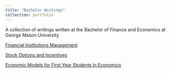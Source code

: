 ```yaml
---
title: "Bachelor Writings"
collection: portfolio
---
```


A collection of writings written at the Bachelor of Finance and Economics at George Mason University

[Financial Institutions Management](https://gzhelev2020.github.io/files/fin_inst_mgmt.pdf)

[Stock Options and Incentives](https://gzhelev2020.github.io/files/corp_gov.pdf)

[Economic Models for First Year Students in Economics](https://gzhelev2020.github.io/files/econ_models.pdf)

